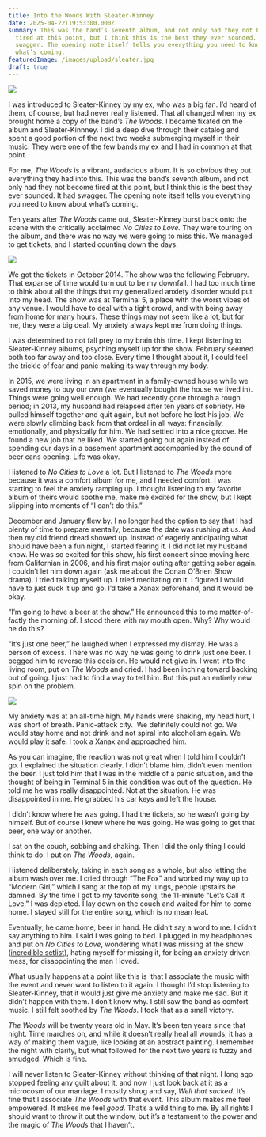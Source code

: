 ```yaml
---
title: Into the Woods With Sleater-Kinney
date: 2025-04-22T19:53:00.000Z
summary: This was the band’s seventh album, and not only had they not become
  tired at this point, but I think this is the best they ever sounded. It had
  swagger. The opening note itself tells you everything you need to know about
  what’s coming. 
featuredImage: /images/upload/sleater.jpg
draft: true
---
```

![](/images/upload/sleater.jpg)

I was introduced to Sleater-Kinney by my ex, who was a big fan. I’d heard of them, of course, but had never really listened. That all changed when my ex brought home a copy of the band’s *The Woods*. I became fixated on the album and Sleater-Kinnney. I did a deep dive through their catalog and spent a good portion of the next two weeks submerging myself in their music. They were one of the few bands my ex and I had in common at that point.

For me, *The Woods* is a vibrant, audacious album. It is so obvious they put everything they had into this. This was the band’s seventh album, and not only had they not become tired at this point, but I think this is the best they ever sounded. It had swagger. The opening note itself tells you everything you need to know about what’s coming. 

Ten years after *The Woods* came out, Sleater-Kinney burst back onto the scene with the critically acclaimed *No Cities to Love.* They were touring on the album, and there was no way we were going to miss this. We managed to get tickets, and I started counting down the days.

![](/images/upload/screenshot-2025-04-22-at-7.56.09 pm.png)

We got the tickets in October 2014. The show was the following February. That expanse of time would turn out to be my downfall. I had too much time to think about all the things that my generalized anxiety disorder would put into my head. The show was at Terminal 5, a place with the worst vibes of any venue. I would have to deal with a tight crowd, and with being away from home for many hours. These things may not seem like a lot, but for me, they were a big deal. My anxiety always kept me from doing things. 

I was determined to not fall prey to my brain this time. I kept listening to Sleater-Kinney albums, psyching myself up for the show. February seemed both too far away and too close. Every time I thought about it, I could feel the trickle of fear and panic making its way through my body. 

In 2015, we were living in an apartment in a family-owned house while we saved money to buy our own (we eventually bought the house we lived in). Things were going well enough. We had recently gone through a rough period; in 2013, my husband had relapsed after ten years of sobriety. He pulled himself together and quit again, but not before he lost his job. We were slowly climbing back from that ordeal in all ways: financially, emotionally, and physically for him. We had settled into a nice groove. He found a new job that he liked. We started going out again instead of spending our days in a basement apartment accompanied by the sound of beer cans opening. Life was okay. 

I listened to *No Cities to Love* a lot. But I listened to *The Woods* more because it was a comfort album for me, and I needed comfort. I was starting to feel the anxiety ramping up. I thought listening to my favorite album of theirs would soothe me, make me excited for the show, but I kept slipping into moments of “I can’t do this.”

December and January flew by. I no longer had the option to say that I had plenty of time to prepare mentally, because the date was rushing at us. And then my old friend dread showed up. Instead of eagerly anticipating what should have been a fun night, I started fearing it. I did not let my husband know. He was so excited for this show, his first concert since moving here from Californian in 2006, and his first major outing after getting sober again. I couldn’t let him down again (ask me about the Conan O’Brien Show drama). I tried talking myself up. I tried meditating on it. I figured I would have to just suck it up and go. I’d take a Xanax beforehand, and it would be okay.

“I’m going to have a beer at the show.” He announced this to me matter-of-factly the morning of. I stood there with my mouth open. Why? Why would he do this? 

“It’s just one beer,” he laughed when I expressed my dismay. He was a person of excess. There was no way he was going to drink just one beer. I begged him to reverse this decision. He would not give in. I went into the living room, put on *The Woods* and cried. I had been inching toward backing out of going. I just had to find a way to tell him. But this put an entirely new spin on the problem.

![](/images/upload/screenshot-2025-04-22-at-3.21.49 pm.png)

My anxiety was at an all-time high. My hands were shaking, my head hurt, I was short of breath. Panic-attack city.  We definitely could not go. We would stay home and not drink and not spiral into alcoholism again. We would play it safe. I took a Xanax and approached him.

As you can imagine, the reaction was not great when I told him I couldn’t go. I explained the situation clearly. I didn’t blame him, didn’t even mention the beer. I just told him that I was in the middle of a panic situation, and the thought of being in Terminal 5 in this condition was out of the question. He told me he was really disappointed. Not at the situation. He was disappointed in me. He grabbed his car keys and left the house. 

I didn’t know where he was going. I had the tickets, so he wasn’t going by himself. But of course I knew where he was going. He was going to get that beer, one way or another. 

I sat on the couch, sobbing and shaking. Then I did the only thing I could think to do. I put on *The Woods,* again.

I listened deliberately, taking in each song as a whole, but also letting the album wash over me. I cried through “The Fox” and worked my way up to “Modern Girl,” which I sang at the top of my lungs, people upstairs be damned. By the time I got to my favorite song, the 11-minute “Let’s Call it Love,” I was depleted. I lay down on the couch and waited for him to come home. I stayed still for the entire song, which is no mean feat. 

Eventually, he came home, beer in hand. He didn’t say a word to me. I didn’t say anything to him. I said I was going to bed. I plugged in my headphones and put on *No Cities to Love*, wondering what I was missing at the show ([incredible setlist](https://www.setlist.fm/setlist/sleaterkinney/2015/terminal-5-new-york-ny-43cbab77.html)), hating myself for missing it, for being an anxiety driven mess, for disappointing the man I loved.

What usually happens at a point like this is  that I associate the music with the event and never want to listen to it again. I thought I’d stop listening to Sleater-Kinney, that it would just give me anxiety and make me sad. But it didn’t happen with them. I don’t know why. I still saw the band as comfort music. I still felt soothed by *The Woods*. I took that as a small victory.

*The Woods* will be twenty years old in May. It’s been ten years since that night. Time marches on, and while it doesn’t really heal all wounds, it has a way of making them vague, like looking at an abstract painting. I remember the night with clarity, but what followed for the next two years is fuzzy and smudged. Which is fine. 

I will never listen to Sleater-Kinney without thinking of that night. I long ago stopped feeling any guilt about it, and now I just look back at it as a microcosm of our marriage. I mostly shrug and say, *Well that sucked.* It’s fine that I associate *The Woods* with that event. This album makes me feel empowered. It makes me feel *good*. That’s a wild thing to me. By all rights I should want to throw it out the window, but it’s a testament to the power and the magic of *The Woods* that I haven’t.
